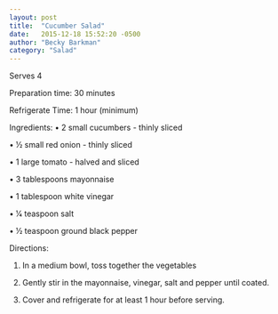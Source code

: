```yaml
---
layout: post
title:  "Cucumber Salad"
date:   2015-12-18 15:52:20 -0500
author: "Becky Barkman"
category: "Salad"
---
```

Serves 4

Preparation time: 30 minutes 

Refrigerate Time: 1 hour (minimum)

Ingredients:
• 2 small cucumbers - thinly sliced

• 1⁄2 small red onion - thinly sliced

• 1 large tomato - halved and sliced

• 3 tablespoons mayonnaise

• 1 tablespoon white vinegar

• 1⁄4 teaspoon salt

• 1⁄2 teaspoon ground black pepper

Directions:

1. In a medium bowl, toss together the vegetables

2. Gently stir in the mayonnaise, vinegar, salt and pepper until coated.

3. Cover and refrigerate for at least 1 hour before serving.
